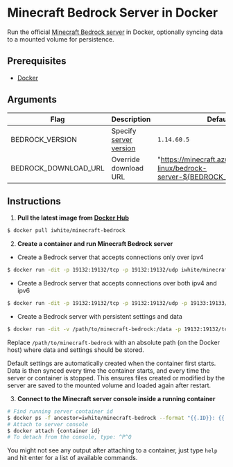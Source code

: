 # Minecraft Bedrock Server in Docker

Run the official [Minecraft Bedrock server](https://www.minecraft.net/en-us/download/server/bedrock/) in Docker, optionally syncing data to a mounted volume for persistence.


## Prerequisites

- [Docker](https://www.docker.com/get-started)


## Arguments

| Flag | Description | Default |
| ---- | ----------- | ------- |
| BEDROCK_VERSION | Specify [server version](https://minecraft.gamepedia.com/Bedrock_Dedicated_Server#History) | `1.14.60.5` |
| BEDROCK_DOWNLOAD_URL | Override download URL | "https://minecraft.azureedge.net/bin-linux/bedrock-server-${BEDROCK_VERSION}.zip" |


## Instructions

1. **Pull the latest image from [Docker Hub](https://hub.docker.com/r/iwhite/minecraft-bedrock)**

```bash
$ docker pull iwhite/minecraft-bedrock
```


2. **Create a container and run Minecraft Bedrock server**

* Create a Bedrock server that accepts connections only over ipv4

```bash
$ docker run -dit -p 19132:19132/tcp -p 19132:19132/udp iwhite/minecraft-bedrock
```

* Create a Bedrock server that accepts connections over both ipv4 and ipv6

```bash
$ docker run -dit -p 19132:19132/tcp -p 19132:19132/udp -p 19133:19133/tcp -p 19133:19133/udp iwhite/minecraft-bedrock
```

* Create a Bedrock server with persistent settings and data

```bash
$ docker run -dit -v /path/to/minecraft-bedrock:/data -p 19132:19132/tcp -p 19132:19132/udp iwhite/minecraft-bedrock
```

Replace `/path/to/minecraft-bedrock` with an absolute path (on the Docker host) where data and settings should be stored.

Default settings are automatically created when the container first starts.
Data is then synced every time the container starts, and every time the server or container is stopped.
This ensures files created or modified by the server are saved to the mounted volume and loaded again after restart.


3. **Connect to the Minecraft server console inside a running container**

```bash
# Find running server container id
$ docker ps -f ancestor=iwhite/minecraft-bedrock --format "{{.ID}}: {{.Image}} {{.Status}}"
# Attach to server console
$ docker attach {container id}
# To detach from the console, type: ^P^Q
```

You might not see any output after attaching to a container, just type `help` and hit enter for a list of available commands.

